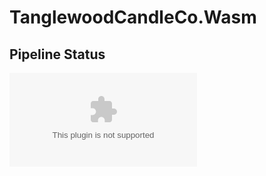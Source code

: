 # TanglewoodCandleCo.Wasm

## Pipeline Status
[![Build Status](https://dev.azure.com/ckruzicki/Tanglewood%20Admin/_apis/build/status%2Fckruzicki.TanglewoodCandleCo.Wasm?branchName=main)](https://dev.azure.com/ckruzicki/Tanglewood%20Admin/_build/latest?definitionId=18&branchName=main)
